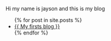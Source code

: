 Hi my name is jayson and this is my blog


<ul>
  {% for post in site.posts %}
    <li>
      <a href="{{ post.url | relative_url }}">{{ My firsts blog }}</a>
    </li>
  {% endfor %}
</ul> 
